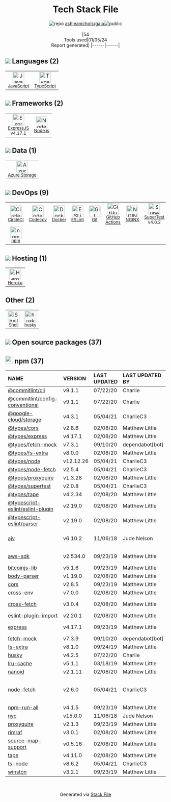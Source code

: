 <!--
&lt;--- Readme.md Snippet without images Start ---&gt;
## Tech Stack
ashleanichols/gaia is built on the following main stack:

- [Heroku](https://www.heroku.com) – Platform as a Service
- [CircleCI](https://circleci.com/) – Continuous Integration
- [Node.js](http://nodejs.org/) – Frameworks (Full Stack)
- [NGINX](http://nginx.org) – Web Servers
- [ExpressJS](http://expressjs.com/) – Microframeworks (Backend)
- [JavaScript](https://developer.mozilla.org/en-US/docs/Web/JavaScript) – Languages
- [TypeScript](http://www.typescriptlang.org) – Languages
- [Azure Storage](http://azure.microsoft.com/en-us/services/storage/) – Cloud Storage
- [Codecov](https://codecov.io/) – Code Coverage
- [ESLint](http://eslint.org/) – Code Review
- [SuperTest](https://www.npmjs.com/package/supertest) – Javascript Testing Framework
- [Shell](https://en.wikipedia.org/wiki/Shell_script) – Shells
- [GitHub Actions](https://github.com/features/actions) – Continuous Integration
- [Docker](https://www.docker.com/) – Virtual Machine Platforms & Containers

Full tech stack [here](/techstack.md)

&lt;--- Readme.md Snippet without images End ---&gt;

&lt;--- Readme.md Snippet with images Start ---&gt;
## Tech Stack
ashleanichols/gaia is built on the following main stack:

- <img width='25' height='25' src='https://img.stackshare.io/service/133/3wgIDj3j.png' alt='Heroku'/> [Heroku](https://www.heroku.com) – Platform as a Service
- <img width='25' height='25' src='https://img.stackshare.io/service/190/CvqrSSFs_400x400.jpg' alt='CircleCI'/> [CircleCI](https://circleci.com/) – Continuous Integration
- <img width='25' height='25' src='https://img.stackshare.io/service/1011/n1JRsFeB_400x400.png' alt='Node.js'/> [Node.js](http://nodejs.org/) – Frameworks (Full Stack)
- <img width='25' height='25' src='https://img.stackshare.io/service/1052/YMxUfyWf.png' alt='NGINX'/> [NGINX](http://nginx.org) – Web Servers
- <img width='25' height='25' src='https://img.stackshare.io/service/1163/hashtag.png' alt='ExpressJS'/> [ExpressJS](http://expressjs.com/) – Microframeworks (Backend)
- <img width='25' height='25' src='https://img.stackshare.io/service/1209/javascript.jpeg' alt='JavaScript'/> [JavaScript](https://developer.mozilla.org/en-US/docs/Web/JavaScript) – Languages
- <img width='25' height='25' src='https://img.stackshare.io/service/1612/bynNY5dJ.jpg' alt='TypeScript'/> [TypeScript](http://www.typescriptlang.org) – Languages
- <img width='25' height='25' src='https://img.stackshare.io/service/2099/azureStorage.png' alt='Azure Storage'/> [Azure Storage](http://azure.microsoft.com/en-us/services/storage/) – Cloud Storage
- <img width='25' height='25' src='https://img.stackshare.io/service/2673/Codecov_Mark_Circle_Pink.png' alt='Codecov'/> [Codecov](https://codecov.io/) – Code Coverage
- <img width='25' height='25' src='https://img.stackshare.io/service/3337/Q4L7Jncy.jpg' alt='ESLint'/> [ESLint](http://eslint.org/) – Code Review
- <img width='25' height='25' src='https://img.stackshare.io/no-img-open-source.png' alt='SuperTest'/> [SuperTest](https://www.npmjs.com/package/supertest) – Javascript Testing Framework
- <img width='25' height='25' src='https://img.stackshare.io/service/4631/default_c2062d40130562bdc836c13dbca02d318205a962.png' alt='Shell'/> [Shell](https://en.wikipedia.org/wiki/Shell_script) – Shells
- <img width='25' height='25' src='https://img.stackshare.io/service/11563/actions.png' alt='GitHub Actions'/> [GitHub Actions](https://github.com/features/actions) – Continuous Integration
- <img width='25' height='25' src='https://img.stackshare.io/service/586/n4u37v9t_400x400.png' alt='Docker'/> [Docker](https://www.docker.com/) – Virtual Machine Platforms & Containers

Full tech stack [here](/techstack.md)

&lt;--- Readme.md Snippet with images End ---&gt;
-->
<div align="center">

# Tech Stack File
![](https://img.stackshare.io/repo.svg "repo") [ashleanichols/gaia](https://github.com/ashleanichols/gaia)![](https://img.stackshare.io/public_badge.svg "public")
<br/><br/>
|54<br/>Tools used|01/05/24 <br/>Report generated|
|------|------|
</div>

## <img src='https://img.stackshare.io/languages.svg'/> Languages (2)
<table><tr>
  <td align='center'>
  <img width='36' height='36' src='https://img.stackshare.io/service/1209/javascript.jpeg' alt='JavaScript'>
  <br>
  <sub><a href="https://developer.mozilla.org/en-US/docs/Web/JavaScript">JavaScript</a></sub>
  <br>
  <sub></sub>
</td>

<td align='center'>
  <img width='36' height='36' src='https://img.stackshare.io/service/1612/bynNY5dJ.jpg' alt='TypeScript'>
  <br>
  <sub><a href="http://www.typescriptlang.org">TypeScript</a></sub>
  <br>
  <sub></sub>
</td>

</tr>
</table>

## <img src='https://img.stackshare.io/frameworks.svg'/> Frameworks (2)
<table><tr>
  <td align='center'>
  <img width='36' height='36' src='https://img.stackshare.io/service/1163/hashtag.png' alt='ExpressJS'>
  <br>
  <sub><a href="http://expressjs.com/">ExpressJS</a></sub>
  <br>
  <sub>v4.17.1</sub>
</td>

<td align='center'>
  <img width='36' height='36' src='https://img.stackshare.io/service/1011/n1JRsFeB_400x400.png' alt='Node.js'>
  <br>
  <sub><a href="http://nodejs.org/">Node.js</a></sub>
  <br>
  <sub></sub>
</td>

</tr>
</table>

## <img src='https://img.stackshare.io/databases.svg'/> Data (1)
<table><tr>
  <td align='center'>
  <img width='36' height='36' src='https://img.stackshare.io/service/2099/azureStorage.png' alt='Azure Storage'>
  <br>
  <sub><a href="http://azure.microsoft.com/en-us/services/storage/">Azure Storage</a></sub>
  <br>
  <sub></sub>
</td>

</tr>
</table>

## <img src='https://img.stackshare.io/devops.svg'/> DevOps (9)
<table><tr>
  <td align='center'>
  <img width='36' height='36' src='https://img.stackshare.io/service/190/CvqrSSFs_400x400.jpg' alt='CircleCI'>
  <br>
  <sub><a href="https://circleci.com/">CircleCI</a></sub>
  <br>
  <sub></sub>
</td>

<td align='center'>
  <img width='36' height='36' src='https://img.stackshare.io/service/2673/Codecov_Mark_Circle_Pink.png' alt='Codecov'>
  <br>
  <sub><a href="https://codecov.io/">Codecov</a></sub>
  <br>
  <sub></sub>
</td>

<td align='center'>
  <img width='36' height='36' src='https://img.stackshare.io/service/586/n4u37v9t_400x400.png' alt='Docker'>
  <br>
  <sub><a href="https://www.docker.com/">Docker</a></sub>
  <br>
  <sub></sub>
</td>

<td align='center'>
  <img width='36' height='36' src='https://img.stackshare.io/service/3337/Q4L7Jncy.jpg' alt='ESLint'>
  <br>
  <sub><a href="http://eslint.org/">ESLint</a></sub>
  <br>
  <sub></sub>
</td>

<td align='center'>
  <img width='36' height='36' src='https://img.stackshare.io/service/1046/git.png' alt='Git'>
  <br>
  <sub><a href="http://git-scm.com/">Git</a></sub>
  <br>
  <sub></sub>
</td>

<td align='center'>
  <img width='36' height='36' src='https://img.stackshare.io/service/11563/actions.png' alt='GitHub Actions'>
  <br>
  <sub><a href="https://github.com/features/actions">GitHub Actions</a></sub>
  <br>
  <sub></sub>
</td>

<td align='center'>
  <img width='36' height='36' src='https://img.stackshare.io/service/1052/YMxUfyWf.png' alt='NGINX'>
  <br>
  <sub><a href="http://nginx.org">NGINX</a></sub>
  <br>
  <sub></sub>
</td>

<td align='center'>
  <img width='36' height='36' src='https://img.stackshare.io/no-img-open-source.png' alt='SuperTest'>
  <br>
  <sub><a href="https://www.npmjs.com/package/supertest">SuperTest</a></sub>
  <br>
  <sub>v4.0.2</sub>
</td>

</tr>
<tr>
  <td align='center'>
  <img width='36' height='36' src='https://img.stackshare.io/service/1120/lejvzrnlpb308aftn31u.png' alt='npm'>
  <br>
  <sub><a href="https://www.npmjs.com/">npm</a></sub>
  <br>
  <sub></sub>
</td>

</tr>
</table>

## <img src='https://img.stackshare.io/hosting.svg'/> Hosting (1)
<table><tr>
  <td align='center'>
  <img width='36' height='36' src='https://img.stackshare.io/service/133/3wgIDj3j.png' alt='Heroku'>
  <br>
  <sub><a href="https://www.heroku.com">Heroku</a></sub>
  <br>
  <sub></sub>
</td>

</tr>
</table>

## Other (2)
<table><tr>
  <td align='center'>
  <img width='36' height='36' src='https://img.stackshare.io/service/4631/default_c2062d40130562bdc836c13dbca02d318205a962.png' alt='Shell'>
  <br>
  <sub><a href="https://en.wikipedia.org/wiki/Shell_script">Shell</a></sub>
  <br>
  <sub></sub>
</td>

<td align='center'>
  <img width='36' height='36' src='https://img.stackshare.io/service/9527/5502029.jpeg' alt='husky'>
  <br>
  <sub><a href="https://github.com/typicode/husky">husky</a></sub>
  <br>
  <sub></sub>
</td>

</tr>
</table>


## <img src='https://img.stackshare.io/group.svg' /> Open source packages (37)</h2>

## <img width='24' height='24' src='https://img.stackshare.io/service/1120/lejvzrnlpb308aftn31u.png'/> npm (37)

|NAME|VERSION|LAST UPDATED|LAST UPDATED BY|LICENSE|VULNERABILITIES|
|:------|:------|:------|:------|:------|:------|
|[@commitlint/cli](https://www.npmjs.com/@commitlint/cli)|v9.1.1|07/22/20|Charlie |MIT|N/A|
|[@commitlint/config-conventional](https://www.npmjs.com/@commitlint/config-conventional)|v9.1.1|07/22/20|Charlie |MIT|N/A|
|[@google-cloud/storage](https://www.npmjs.com/@google-cloud/storage)|v4.3.1|05/04/21|CharlieC3 |Apache-2.0|N/A|
|[@types/cors](https://www.npmjs.com/@types/cors)|v2.8.6|02/08/20|Matthew Little |MIT|N/A|
|[@types/express](https://www.npmjs.com/@types/express)|v4.17.1|02/08/20|Matthew Little |MIT|N/A|
|[@types/fetch-mock](https://www.npmjs.com/@types/fetch-mock)|v7.3.1|09/10/20|dependabot[bot] |MIT|N/A|
|[@types/fs-extra](https://www.npmjs.com/@types/fs-extra)|v8.0.0|02/08/20|Matthew Little |MIT|N/A|
|[@types/node](https://www.npmjs.com/@types/node)|v12.12.26|05/04/21|CharlieC3 |MIT|N/A|
|[@types/node-fetch](https://www.npmjs.com/@types/node-fetch)|v2.5.4|05/04/21|CharlieC3 |MIT|N/A|
|[@types/proxyquire](https://www.npmjs.com/@types/proxyquire)|v1.3.28|02/08/20|Matthew Little |MIT|N/A|
|[@types/supertest](https://www.npmjs.com/@types/supertest)|v2.0.8|05/04/21|CharlieC3 |MIT|N/A|
|[@types/tape](https://www.npmjs.com/@types/tape)|v4.2.34|02/08/20|Matthew Little |MIT|N/A|
|[@typescript-eslint/eslint-plugin](https://www.npmjs.com/@typescript-eslint/eslint-plugin)|v2.19.0|02/08/20|Matthew Little |MIT|N/A|
|[@typescript-eslint/parser](https://www.npmjs.com/@typescript-eslint/parser)|v2.19.0|02/08/20|Matthew Little |BSD-2-Clause|N/A|
|[ajv](https://www.npmjs.com/ajv)|v6.10.2|11/06/18|Jude Nelson |MIT|[CVE-2020-15366](https://github.com/advisories/GHSA-v88g-cgmw-v5xw) (Moderate)|
|[aws-sdk](https://www.npmjs.com/aws-sdk)|v2.534.0|09/23/19|Matthew Little |Apache-2.0|[CVE-2020-28472](https://github.com/advisories/GHSA-rrc9-gqf8-8rwg) (High)|
|[bitcoinjs-lib](https://www.npmjs.com/bitcoinjs-lib)|v5.1.6|09/23/19|Matthew Little |MIT|N/A|
|[body-parser](https://www.npmjs.com/body-parser)|v1.19.0|02/08/20|Matthew Little |MIT|N/A|
|[cors](https://www.npmjs.com/cors)|v2.8.5|09/23/19|Matthew Little |MIT|N/A|
|[cross-env](https://www.npmjs.com/cross-env)|v7.0.0|02/08/20|Matthew Little |MIT|N/A|
|[cross-fetch](https://www.npmjs.com/cross-fetch)|v3.0.4|02/08/20|Matthew Little |MIT|[CVE-2022-1365](https://github.com/advisories/GHSA-7gc6-qh9x-w6h8) (Moderate)|
|[eslint-plugin-import](https://www.npmjs.com/eslint-plugin-import)|v2.20.1|02/08/20|Matthew Little |MIT|N/A|
|[express](https://www.npmjs.com/express)|v4.17.1|09/23/19|Matthew Little |MIT|[CVE-2022-24999](https://github.com/advisories/GHSA-hrpp-h998-j3pp) (High)|
|[fetch-mock](https://www.npmjs.com/fetch-mock)|v7.3.9|09/10/20|dependabot[bot] |MIT|N/A|
|[fs-extra](https://www.npmjs.com/fs-extra)|v8.1.0|09/24/19|Matthew Little |MIT|N/A|
|[husky](https://www.npmjs.com/husky)|v4.2.5|07/22/20|Charlie |MIT|N/A|
|[lru-cache](https://www.npmjs.com/lru-cache)|v5.1.1|03/18/19|Matthew Little |ISC|N/A|
|[nanoid](https://www.npmjs.com/nanoid)|v2.1.11|02/08/20|Matthew Little |MIT|N/A|
|[node-fetch](https://www.npmjs.com/node-fetch)|v2.6.0|05/04/21|CharlieC3 |MIT|[CVE-2022-0235](https://github.com/advisories/GHSA-r683-j2x4-v87g) (High)<br/>[CVE-2020-15168](https://github.com/advisories/GHSA-w7rc-rwvf-8q5r) (Low)|
|[npm-run-all](https://www.npmjs.com/npm-run-all)|v4.1.5|09/23/19|Matthew Little |MIT|N/A|
|[nyc](https://www.npmjs.com/nyc)|v15.0.0|11/06/18|Jude Nelson |ISC|N/A|
|[proxyquire](https://www.npmjs.com/proxyquire)|v2.1.3|09/23/19|Matthew Little |MIT|N/A|
|[rimraf](https://www.npmjs.com/rimraf)|v3.0.1|02/08/20|Matthew Little |ISC|N/A|
|[source-map-support](https://www.npmjs.com/source-map-support)|v0.5.16|02/08/20|Matthew Little |MIT|N/A|
|[tape](https://www.npmjs.com/tape)|v4.11.0|02/08/20|Matthew Little |MIT|N/A|
|[ts-node](https://www.npmjs.com/ts-node)|v8.6.2|05/04/21|CharlieC3 |MIT|N/A|
|[winston](https://www.npmjs.com/winston)|v3.2.1|09/23/19|Matthew Little |MIT|N/A|

<br/>
<div align='center'>

Generated via [Stack File](https://github.com/marketplace/stack-file)
